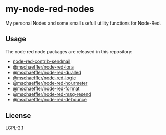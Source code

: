# my-node-red-nodes

My personal Nodes and some small usefull utility functions for Node-Red.

## Usage

The node red node packages are released in this repository:

- [node-red-contrib-sendmail](node-red-contrib-sendmail/README.md)
- [@mschaeffler/node-red-lora](node-red-lora/README.md)
- [@mschaeffler/node-red-dualled](node-red-dualled/README.md)
- [@mschaeffler/node-red-logic](node-red-logic/README.md)
- [@mschaeffler/node-red-hourmeter](node-red-hourmeter/README.md)
- [@mschaeffler/node-red-format](node-red-format/README.md)
- [@mschaeffler/node-red-msg-resend](node-red-msg-resend/README.md)
- [@mschaeffler/node-red-debounce](node-red-debounce/README.md)

## License

LGPL-2.1
